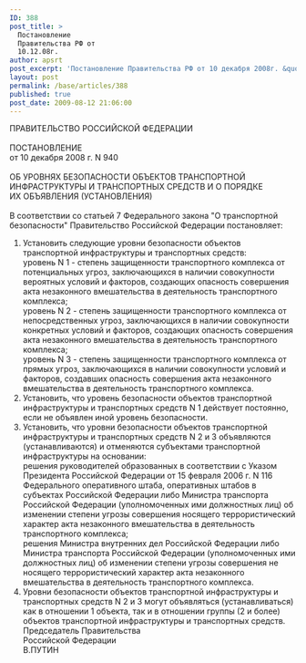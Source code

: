 ```yaml
---
ID: 388
post_title: >
  Постановление
  Правительства РФ от
  10.12.08г.
author: apsrt
post_excerpt: 'Постановление Правительства РФ от 10 декабря 2008г. &quot;Об уровнях безопасности объектов транспортной инфраструктуры и транспортных средств и о порядке объявления (установления)&quot;'
layout: post
permalink: /base/articles/388
published: true
post_date: 2009-08-12 21:06:00
---
```

ПРАВИТЕЛЬСТВО РОССИЙСКОЙ ФЕДЕРАЦИИ<br />
<br />
ПОСТАНОВЛЕНИЕ<br />
от 10 декабря 2008 г. N 940<br />
<br />
ОБ УРОВНЯХ БЕЗОПАСНОСТИ ОБЪЕКТОВ ТРАНСПОРТНОЙ<br />
ИНФРАСТРУКТУРЫ И ТРАНСПОРТНЫХ СРЕДСТВ И О ПОРЯДКЕ<br />
ИХ ОБЪЯВЛЕНИЯ (УСТАНОВЛЕНИЯ)<br />
<br />
В соответствии со статьей 7 Федерального закона &quot;О транспортной безопасности&quot; Правительство Российской Федерации постановляет:<br />
1. Установить следующие уровни безопасности объектов транспортной инфраструктуры и транспортных средств:<br />
уровень N 1 - степень защищенности транспортного комплекса от потенциальных угроз, заключающихся в наличии совокупности вероятных условий и факторов, создающих опасность совершения акта незаконного вмешательства в деятельность транспортного комплекса;<br />
уровень N 2 - степень защищенности транспортного комплекса от непосредственных угроз, заключающихся в наличии совокупности конкретных условий и факторов, создающих опасность совершения акта незаконного вмешательства в деятельность транспортного комплекса;<br />
уровень N 3 - степень защищенности транспортного комплекса от прямых угроз, заключающихся в наличии совокупности условий и факторов, создавших опасность совершения акта незаконного вмешательства в деятельность транспортного комплекса.<br />
2. Установить, что уровень безопасности объектов транспортной инфраструктуры и транспортных средств N 1 действует постоянно, если не объявлен иной уровень безопасности.<br />
3. Установить, что уровни безопасности объектов транспортной инфраструктуры и транспортных средств N 2 и 3 объявляются (устанавливаются) и отменяются субъектами транспортной инфраструктуры на основании:<br />
решения руководителей образованных в соответствии с Указом Президента Российской Федерации от 15 февраля 2006 г. N 116 Федерального оперативного штаба, оперативных штабов в субъектах Российской Федерации либо Министра транспорта Российской Федерации (уполномоченных ими должностных лиц) об изменении степени угрозы совершения носящего террористический характер акта незаконного вмешательства в деятельность транспортного комплекса;<br />
решения Министра внутренних дел Российской Федерации либо Министра транспорта Российской Федерации (уполномоченных ими должностных лиц) об изменении степени угрозы совершения не носящего террористический характер акта незаконного вмешательства в деятельность транспортного комплекса.<br />
4. Уровни безопасности объектов транспортной инфраструктуры и транспортных средств N 2 и 3 могут объявляться (устанавливаться) как в отношении 1 объекта, так и в отношении группы (2 и более) объектов транспортной инфраструктуры и транспортных средств.<br />
Председатель Правительства<br />
Российской Федерации<br />
В.ПУТИН
